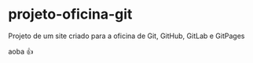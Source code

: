 # projeto-oficina-git
 Projeto de um site criado para a oficina de Git, GitHub, GitLab e GitPages

aoba 👍
